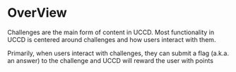 # OverView

Challenges are the main form of content in UCCD. Most functionality in UCCD is centered around challenges and how users interact with them.

Primarily, when users interact with challenges, they can submit a flag (a.k.a. an answer) to the challenge and UCCD will reward the user with points